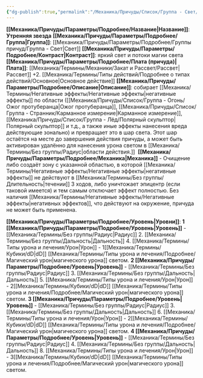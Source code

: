```yaml
---
{"dg-publish":true,"permalink":"/Механика/Причуды/Список/Группа - Свет/Утренняя звезда/","noteIcon":"","created":"2025-08-21T13:47:47.005+03:00","updated":"2025-07-29T23:53:03.432+03:00"}
---
```


**[[Механика/Причуды/Параметры/Подробнее/Название\|Название]]**: **Утренняя звезда**
**[[Механика/Причуды/Параметры/Подробнее/Группа\|Группа]]**: [[Механика/Причуды/Параметры/Подробнее/Группы причуд/Группа - Свет\|Свет]] 
**[[Механика/Причуды/Параметры/Подробнее/Контраст\|Контраст]]**: яркий свет и потоки магии света
**[[Механика/Причуды/Параметры/Подробнее/Плата (причуда)\|Плата]]**: [[Механика/Термины/Механики/Закат и Рассвет/Рассвет\|Рассвет]] +2. [[Механика/Термины/Типы действий/Подробнее о типах действий/Основное\|Основное действие]]
**[[Механика/Причуды/Параметры/Подробнее/Описание\|Описание]]**: собирает [[Механика/Термины/Негативные эффекты/Негативные эффекты\|негативные эффекты]] по области ([[Механика/Причуды/Список/Группа - Огонь/Ожог протуберанца\|Ожог протуберанца]], [[Механика/Причуды/Список/Группа - Странник/Карманное измерение\|Карманное измерение]], [[Механика/Причуды/Список/Группа - Лёд/Полярный скульптор\|Полярный скульптор]] и т.д., а также иные эффекты нанесения вреда действующие зонально) и превращает это в шар света. Этот шар остаётся на месте до завершения действия причуды, а может быть активирован удалённо для нанесения урона светом в [[Механика/Термины/Без группы/Радиус\|области действия.]] 
**[[Механика/Причуды/Параметры/Подробнее/Механика\|Механика]]** - Очищение либо создаёт зону с указанной областью, в которой [[Механика/Термины/Негативные эффекты/Негативные эффекты\|негативные эффекты]] не действуют в [[Механика/Термины/Без группы/Длительность\|течении]] 3 ходов, либо уничтожает эпицентр (если таковой имеется) и тем самым отключает эффект полностью. Без наличия [[Механика/Термины/Негативные эффекты/Негативные эффекты\|негативных эффектов]], что действуют на окружение, причуда не может быть применена. 

**[[Механика/Причуды/Параметры/Подробнее/Уровень\|Уровни]]**:
**1 [[Механика/Причуды/Параметры/Подробнее/Уровень\|Уровень]]** - [[Механика/Термины/Без группы/Радиус\|Радиус]] 2. [[Механика/Термины/Без группы/Дальность\|Дальность]] 4. [[Механика/Термины/Типы урона и лечения/Урон\|Урон]] - 1[[Механика/Термины/Кубики/dD\|dD]] [[Механика/Термины/Типы урона и лечения/Подробнее/Магический урон\|магического урона]] светом.
**2 [[Механика/Причуды/Параметры/Подробнее/Уровень\|Уровень]]** - [[Механика/Термины/Без группы/Радиус\|Радиус]] 3. [[Механика/Термины/Без группы/Дальность\|Дальность]] 5. [[Механика/Термины/Типы урона и лечения/Урон\|Урон]] - 2[[Механика/Термины/Кубики/dD\|dD]] [[Механика/Термины/Типы урона и лечения/Подробнее/Магический урон\|магического урона]] светом.
**3 [[Механика/Причуды/Параметры/Подробнее/Уровень\|Уровень]]** - [[Механика/Термины/Без группы/Радиус\|Радиус]] 3. [[Механика/Термины/Без группы/Дальность\|Дальность]] 6. [[Механика/Термины/Типы урона и лечения/Урон\|Урон]] - 2[[Механика/Термины/Кубики/dD\|dD]] [[Механика/Термины/Типы урона и лечения/Подробнее/Магический урон\|магического урона]] светом.
**4 [[Механика/Причуды/Параметры/Подробнее/Уровень\|Уровень]]** - [[Механика/Термины/Без группы/Радиус\|Радиус]] 4. [[Механика/Термины/Без группы/Дальность\|Дальность]] 8. [[Механика/Термины/Типы урона и лечения/Урон\|Урон]] - 3[[Механика/Термины/Кубики/dD\|dD]] [[Механика/Термины/Типы урона и лечения/Подробнее/Магический урон\|магического урона]] светом.